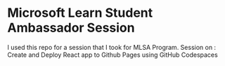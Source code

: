# Microsoft Learn Student Ambassador Session
I used this repo for a session that I took for MLSA Program. 
Session on : Create and Deploy React app to Github Pages using GitHub Codespaces
